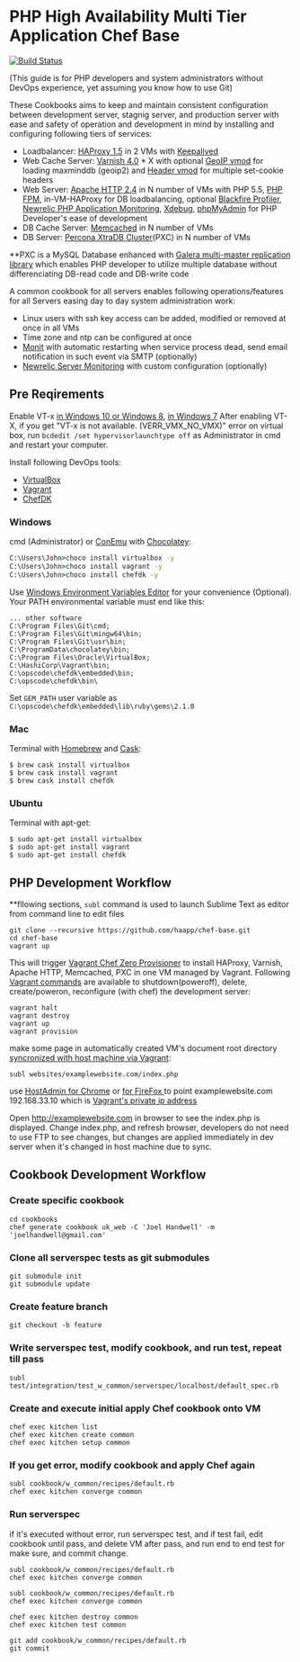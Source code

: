 PHP High Availability Multi Tier Application Chef Base
==========================================================
[![Build Status](https://travis-ci.org/haapp/chef-base.svg?branch=master)](https://travis-ci.org/haapp/chef-base)

(This guide is for PHP developers and system administrators without DevOps experience, yet assuming you know how to use Git)

These Cookbooks aims to keep and maintain consistent configuration between development server, stagnig server, and production server with ease and safety of operation and development in mind by installing and configuring following tiers of services:

- Loadbalancer: [HAProxy 1.5](http://www.haproxy.org/) in 2 VMs with [Keepalived](http://keepalived.org/)
- Web Cache Server: [Varnish 4.0](https://www.varnish-cache.org/) * X with optional [GeoIP vmod](https://github.com/simonvik/libvmod_maxminddb) for loading maxminddb (geoip2) and [Header vmod](https://github.com/varnish/libvmod-header) for multiple set-cookie headers
- Web Server: [Apache HTTP 2.4](httpd.apache.org/) in N number of VMs with PHP 5.5, [PHP FPM](http://php-fpm.org/), in-VM-HAProxy for DB loadbalancing, optional [Blackfire Profiler](https://blackfire.io/), [Newrelic PHP Application Monitoring](http://newrelic.com/php), [Xdebug](http://xdebug.org/), [phpMyAdmin](http://www.phpmyadmin.net/home_page/index.php) for PHP Developer's ease of development
- DB Cache Server: [Memcached](http://memcached.org/) in N number of VMs
- DB Server: [Percona XtraDB Cluster](https://www.percona.com/software/percona-xtradb-cluster)(PXC) in N number of VMs

**PXC is a MySQL Database enhanced with [Galera multi-master replication library](https://github.com/codership/galera) which enables PHP developer to utilize multiple database without differenciating DB-read code and DB-write code

A common cookbook for all servers enables following operations/features for all Servers easing day to day system administration work:
- Linux users with ssh key access can be added, modified or removed at once in all VMs
- Time zone and ntp can be configured at once
- [Monit](https://mmonit.com/monit/) with automatic restarting when service process dead, send email notification in such event via SMTP (optionally)
- [Newrelic Server Monitoring](http://newrelic.com/server-monitoring) with custom configuration (optionally)

## Pre Reqirements
Enable VT-x [in Windows 10 or Windows 8](http://www.howtogeek.com/213795/how-to-enable-intel-vt-x-in-your-computers-bios-or-uefi-firmware/), [in Windows 7](http://www.sysprobs.com/disable-enable-virtualization-technology-bios)
After enabling VT-X, if you get "VT-x is not available. (VERR_VMX_NO_VMX)" error on virtual box, run ```bcdedit /set hypervisorlaunchtype off``` as Administrator in cmd and restart your computer.

Install following DevOps tools:
- [VirtualBox](http://www.oracle.com/technetwork/server-storage/virtualbox/downloads/index.html)
- [Vagrant](https://www.vagrantup.com/downloads.html)
- [ChefDK](https://downloads.chef.io/chef-dk/)

### Windows 
cmd (Administrator) or [ConEmu](https://chocolatey.org/packages/ConEmu) with [Chocolatey](https://chocolatey.org/):
```cmd
C:\Users\John>choco install virtualbox -y
C:\Users\John>choco install vagrant -y
C:\Users\John>choco install chefdk -y
```
Use [Windows Environment Variables Editor](http://eveditor.com/) for your convenience (Optional).
Your PATH environmental variable must end like this:
```
... other software
C:\Program Files\Git\cmd;
C:\Program Files\Git\mingw64\bin;
C:\Program Files\Git\usr\bin;
C:\ProgramData\chocolatey\bin;
C:\Program Files\Oracle\VirtualBox;
C:\HashiCorp\Vagrant\bin;
C:\opscode\chefdk\embedded\bin;
C:\opscode\chefdk\bin\
```

Set ```GEM_PATH``` user variable as ```C:\opscode\chefdk\embedded\lib\ruby\gems\2.1.0```

### Mac 
Terminal with [Homebrew](http://brew.sh/) and [Cask](http://caskroom.io/):
```shell
$ brew cask install virtualbox
$ brew cask install vagrant
$ brew cask install chefdk
```

### Ubuntu 
Terminal with apt-get:
```shell
$ sudo apt-get install virtualbox
$ sudo apt-get install vagrant
$ sudo apt-get install chefdk
```

## PHP Development Workflow
**fllowing sections, ```subl``` command is used to launch Sublime Text as editor from command line to edit files

```shell
git clone --recursive https://github.com/haapp/chef-base.git
cd chef-base
vagrant up
```

This will trigger [Vagrant Chef Zero Provisioner](http://docs.vagrantup.com/v2/provisioning/chef_zero.html) to install HAProxy, Varnish, Apache HTTP, Memcached, PXC in one VM managed by Vagrant. Following [Vagrant commands](http://docs.vagrantup.com/v2/cli/) are available to shutdown(poweroff), delete, create/poweron, reconfigure (with chef) the development server:
```shell
vagrant halt
vagrant destroy
vagrant up
vagrant provision
```

make some page in automatically created VM's document root directory [syncronized with host machine via Vagrant](http://docs.vagrantup.com/v2/synced-folders/):
```shell
subl websites/examplewebsite.com/index.php
```
use [HostAdmin for Chrome](https://chrome.google.com/webstore/detail/hostadmin-app/mfoaclfeiefiehgaojbmncmefhdnikeg?hl=en-US) or [for FireFox ](https://addons.mozilla.org/en-us/firefox/addon/hostadmin/) to point examplewebsite.com 192.168.33.10 which is [Vagrant's private ip address](http://docs.vagrantup.com/v2/networking/private_network.html)

Open http://examplewebsite.com in browser to see the index.php is displayed. Change index.php, and refresh browser, developers do not need to use FTP to see changes, but changes are applied immediately in dev server when it's changed in host machine due to sync.

## Cookbook Development Workflow

### Create specific cookbook
```shell
cd cookbooks
chef generate cookbook uk_web -C 'Joel Handwell' -m 'joelhandwell@gmail.com'
```

### Clone all serverspec tests as git submodules
```shell
git submodule init
git submodule update
```

### Create feature branch
```shell
git checkout -b feature
```

### Write serverspec test, modify cookbook, and run test, repeat till pass
```shell
subl test/integration/test_w_common/serverspec/localhost/default_spec.rb
```

### Create and execute initial apply Chef cookbook onto VM
```shell
chef exec kitchen list
chef exec kitchen create common
chef exec kitchen setup common
```

### If you get error, modify cookbook and apply Chef again

```shell
subl cookbook/w_common/recipes/default.rb
chef exec kitchen converge common
```

### Run serverspec
if it's executed without error, run serverspec test, and if test fail, edit cookbook until pass, and delete VM after pass, and run end to end test for make sure, and commit change.

```shell
subl cookbook/w_common/recipes/default.rb
chef exec kitchen converge common

subl cookbook/w_common/recipes/default.rb
chef exec kitchen converge common

chef exec kitchen destroy common
chef exec kitchen test common

git add cookbook/w_common/recipes/default.rb
git commit
```
